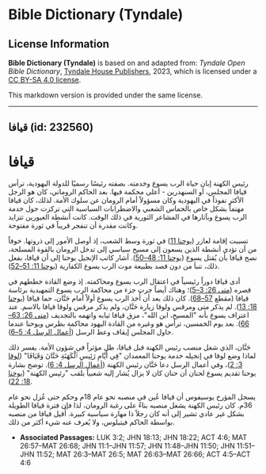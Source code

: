 # Bible Dictionary (Tyndale)

## License Information

**Bible Dictionary (Tyndale)** is based on and adapted from: _Tyndale Open Bible Dictionary_, [Tyndale House Publishers](https://tyndaleopenresources.com/), 2023, which is licensed under a [CC BY-SA 4.0 license](https://creativecommons.org/licenses/by-sa/4.0/legalcode.en).

This markdown version is provided under the same license.



--------------------------------

## قيافا (id: 232560)

قيافا
=====

رئيس الكهنة إبان حياة الرب يسوع وخدمته. بصفته رئيسًا رسميًا للدولة اليهودية، ترأس قيافا المجلس، أو السنهدرين \- أعلى محكمة فيها. بعد الحاكم الروماني، كان هو الرجل الأكثر نفوذاً في اليهودية وكان مسؤولاً أمام الرومان عن سلوك الأمة. لذلك، كان قيافا مهتماً بشكل خاص بالحماس الشعبي والاضطرابات السياسية التي تركزت حول خدمة الرب يسوع وبآثارها في المشاعر الثورية في ذلك الوقت. كانت أنشطة الغيورين تتزايد وكانت مقدرة أن تنفجر قريباً في ثورة مفتوحة.

تسببت إقامة لعازر ([يوحنا 11](https://ref.ly/John11:1-John11:57)) في ثورة وسط الشعب، إذ أوصل الأمور إلى ذروتها. خوفاً من أن تؤدي أنشطة الذين يسعون إلى مسيح سياسي إلى تدخل الرومان بالقوة المسلحة، نصح قيافا بأن يُقتل يسوع ([يوحنا 11: 48–50](https://ref.ly/John11:48-John11:50)). أشار كاتب الإنجيل يوحنا إلى أن قيافا، بفعل ذلك، تنبأ من دون قصد بطبيعة موت الرب يسوع الكفارية ([يوحنا 11: 51–52](https://ref.ly/John11:51-John11:52)).

أدى قيافا دوراً رئيسياً في اعتقال الرب يسوع ومحاكمته. إذ وضع القادة خططهم في قصره ([متى 26: 3–5](https://ref.ly/Matt26:3-Matt26:5))؛ وهناك أيضاً جرت جزء من محاكمة الرب يسوع التمهيدية برئاسة قيافا (مقطع [57–68](https://ref.ly/Matt26:57-Matt26:68)). كان ذلك بعد أن أُخذ الرب يسوع أولاً أمام حَنَّان، حما قيافا ([يوحنا 18: 13](https://ref.ly/John18:13)). لم يذكر متى ومرقس ولوقا زيارة حَنَّان، ولم يذكر مرقس ولوقا قيافا بالاسم. عند اعتراف يسوع بأنه "المسيح، ابن الله"، مزق قيافا ثيابه واتهمه بالتجديف ([متى 26: 63–66](https://ref.ly/Matt26:63-Matt26:66)). بعد يوم الخمسين، ترأس هو وغيره من القادة اليهود محاكمة بطرس ويوحنا عندما حاول المجلس إيقاف وعظ الرسل ([أعمال الرسل 4: 5–6](https://ref.ly/Acts4:5-Acts4:6)).

حَنَّان، الذي شغل منصب رئيس الكهنة قبل قيافا، ظل مؤثراً في شؤون الأمة. يفسر ذلك لماذا وضع لوقا في إنجيله خدمة يوحنا المعمدان "فِي أَيَّامِ رَئِيسِ ٱلْكَهَنَةِ حَنَّانَ وَقَيَافَا" ([لوقا 3: 2](https://ref.ly/Luke3:2))، وفي أعمال الرسل دعا حَنَّان رئيس الكهنة ([أعمال الرسل 4: 6](https://ref.ly/Acts4:6)). توضح بشارة يوحنا تقديم يسوع لحنان أن حنان كان لا يزال يُشار إليه شعبياً بلقب "رئيس الكهنة" ([يوحنا 18: 22](https://ref.ly/John18:22)).

يسجل المؤرخ يوسيفوس أن قيافا عُين في منصبه نحو عام 18م وحكم حتى عُزل نحو عام 36م. كان رئيس الكهنة يشغل منصبه بناءً على رغبة الرومان، لذا فإن فترة قيافا الطويلة بشكل غير عادي تشير إلى أنه كان رجلاً ذا مهارة سياسية كبيرة. أُقيل قيافا من منصبه بواسطة الحاكم فيتيلوس، ولا يُعرف عنه شيء أكثر من ذلك.

* **Associated Passages:** LUK 3:2; JHN 18:13; JHN 18:22; ACT 4:6; MAT 26:57–MAT 26:68; JHN 11:1–JHN 11:57; JHN 11:48–JHN 11:50; JHN 11:51–JHN 11:52; MAT 26:3–MAT 26:5; MAT 26:63–MAT 26:66; ACT 4:5–ACT 4:6

